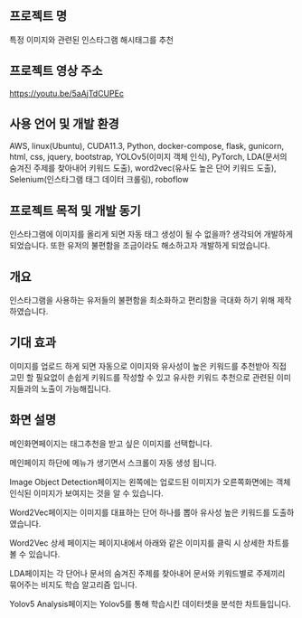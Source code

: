 ## 프로젝트 명
특정 이미지와 관련된 인스타그램 해시태그를 추천

## 프로젝트 영상 주소
https://youtu.be/5aAjTdCUPEc

## 사용 언어 및 개발 환경
AWS, linux(Ubuntu), CUDA11.3, Python, docker-compose, flask, gunicorn, html, css, jquery, bootstrap, YOLOv5(이미지 객체 인식), PyTorch, LDA(문서의 숨겨진 주제를 찾아내어 키워드 도출), word2vec(유사도 높은 단어 키워드 도출), Selenium(인스타그램 태그 데이터 크롤링), roboflow

## 프로젝트 목적 및 개발 동기
인스타그램에 이미지를 올리게 되면 자동 태그 생성이 될 수 없을까? 생각되어 개발하게 되었습니다. 또한 유저의 불편함을 조금이라도 해소하고자 개발하게 되었습니다.

## 개요
인스타그램을 사용하는 유저들의 불편함을 최소화하고 편리함을 극대화 하기 위해 제작하였습니다.

## 기대 효과
이미지를 업로드 하게 되면 자동으로 이미지와 유사성이 높은 키워드를 추천받아 직접 고민 할 필요없이 손쉽게 키워드를 작성할 수 있고 유사한 키워드 추천으로 관련된 이미지들과의 노출이 가능해집니다.

## 화면 설명
메인화면페이지는 태그추천을 받고 싶은 이미지를 선택합니다.

메인페이지 하단에 메뉴가 생기면서 스크롤이 자동 생성 됩니다. 

Image Object Detection페이지는 왼쪽에는 업로드된 이미지가 오른쪽화면에는 객체 인식된 이미지가 보여지는 것을 알 수 있습니다.

Word2Vec페이지는 이미지를 대표하는 단어 하나를 뽑아 유사성 높은 키워드를 도출하였습니다. 

Word2Vec 상세 페이지는 페이지내에서 아래와 같은 이미지를 클릭 시 상세한 차트를 볼 수 있습니다. 

LDA페이지는 각 단어나 문서의 숨겨진 주제를 찾아내어 문서와 키워드별로 주제끼리 묶어주는 비지도 학습 알고리즘 입니다. 

Yolov5 Analysis페이지는 Yolov5를 통해 학습시킨 데이터셋을 분석한 차트들입니다.
